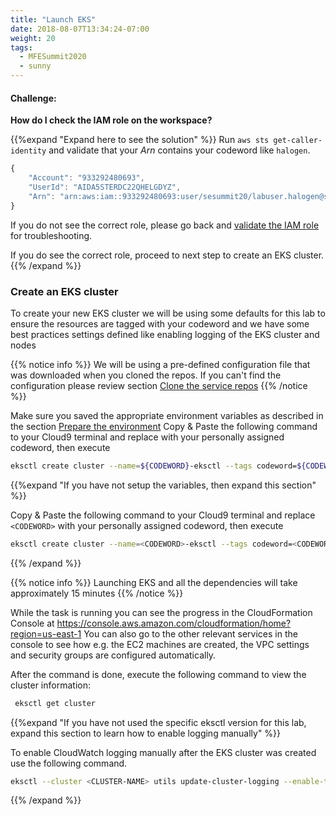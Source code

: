 ```yaml
---
title: "Launch EKS"
date: 2018-08-07T13:34:24-07:00
weight: 20
tags:
  - MFESummit2020
  - sunny
---
```



#### Challenge:
**How do I check the IAM role on the workspace?**

{{%expand "Expand here to see the solution" %}}
Run `aws sts get-caller-identity` and validate that your _Arn_ contains your codeword like `halogen`.

```javascript
{
    "Account": "933292480693", 
    "UserId": "AIDA5STERDC22QHELGDYZ", 
    "Arn": "arn:aws:iam::933292480693:user/sesummit20/labuser.halogen@sesummit20.net"
}
```

If you do not see the correct role, please go back and [validate the IAM role](/020_prerequisites/workspaceiam/#validate-the-iam-role) for troubleshooting.

If you do see the correct role, proceed to next step to create an EKS cluster.
{{% /expand %}}

### Create an EKS cluster

To create your new EKS cluster we will be using some defaults for this lab to ensure the resources are tagged with your codeword and we have some best practices settings defined like enabling logging of the EKS cluster and nodes 

{{% notice info %}}
We will be using a pre-defined configuration file that was downloaded when you cloned the repos. If you can't find the configuration please review section [Clone the service repos](/020_prerequisites/clone)
{{% /notice %}}

Make sure you saved the appropriate environment variables as described in the section [Prepare the environment](/020_prerequisites/environment) 
Copy & Paste the following command to your Cloud9 terminal and replace <CODEWORD> with your personally assigned codeword, then execute
```bash
eksctl create cluster --name=${CODEWORD}-eksctl --tags codeword=${CODEWORD} --nodes=3 --node-type=t3a.medium --managed --alb-ingress-access --region=${EKS_REGION} --zones="${EKS_REGION}b,${EKS_REGION}d,${EKS_REGION}f"
```

{{%expand "If you have not setup the variables, then expand this section" %}}

Copy & Paste the following command to your Cloud9 terminal and replace `<CODEWORD>` with your personally assigned codeword, then execute

```bash
eksctl create cluster --name=<CODEWORD>-eksctl --tags codeword=<CODEWORD> --nodes=3 --node-type=t3a.medium --managed --alb-ingress-access --region=${EKS_REGION} --zones="us-east-1b,us-east-1d,us-east-1f"
```

{{% /expand %}}

{{% notice info %}}
Launching EKS and all the dependencies will take approximately 15 minutes
{{% /notice %}}


While the task is running you can see the progress in the CloudFormation Console at https://console.aws.amazon.com/cloudformation/home?region=us-east-1
You can also go to the other relevant services in the console to see how e.g. the EC2 machines are created, the VPC settings and security groups are configured automatically.

After the command is done, execute the following command to view the cluster information:
```bash
 eksctl get cluster
```

{{%expand "If you have not used the specific eksctl version for this lab, expand this section to learn how to enable logging manually" %}}

To enable CloudWatch logging manually after the EKS cluster was created use the following command.
 ```bash
eksctl --cluster <CLUSTER-NAME> utils update-cluster-logging --enable-types all --approve
```
{{% /expand %}}

